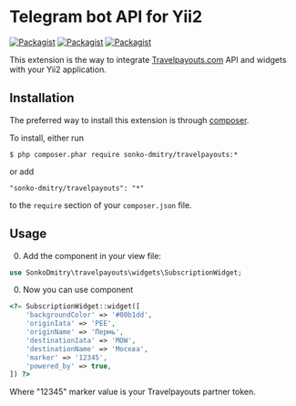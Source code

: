 Telegram bot API for Yii2
================
[![Packagist](https://img.shields.io/packagist/l/sonko-dmitry/travelpayouts.svg)](https://github.com/SonkoDmitry/travelpayouts/blob/master/LICENSE.md)
[![Packagist](https://img.shields.io/packagist/v/sonko-dmitry/travelpayouts.svg)](https://packagist.org/packages/sonko-dmitry/travelpayouts)
[![Packagist](https://img.shields.io/packagist/dt/sonko-dmitry/travelpayouts.svg)](https://packagist.org/packages/sonko-dmitry/travelpayouts)

This extension is the way to integrate [Travelpayouts.com](http://travelpayouts.com) API and widgets with your Yii2 application.

Installation
------------
The preferred way to install this extension is through [composer](http://getcomposer.org/download/). 

 To install, either run
 ```
 $ php composer.phar require sonko-dmitry/travelpayouts:*
 ```
 or add
 ```
 "sonko-dmitry/travelpayouts": "*"
 ```
 to the `require` section of your `composer.json` file.


Usage
-----
0. Add the component in your view file:
 ```php
 use SonkoDmitry\travelpayouts\widgets\SubscriptionWidget;
 ```

0. Now you can use component
 ```php
 <?= SubscriptionWidget::widget([
     'backgroundColor' => '#00b1dd',
     'originIata' => 'PEE',
     'originName' => 'Пермь',
     'destinationIata' => 'MOW',
     'destinationName' => 'Москва',
     'marker' => '12345',
     'powered_by' => true,
 ]) ?>
 ```
 Where "12345" marker value is your Travelpayouts partner token.